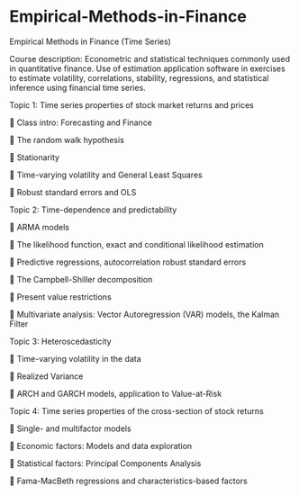 # Empirical-Methods-in-Finance
Empirical Methods in Finance (Time Series)

Course description: Econometric and statistical techniques commonly used in quantitative finance. Use of estimation application software in exercises to estimate volatility, correlations, stability, regressions, and statistical inference using financial time series.

Topic 1: Time series properties of stock market returns and prices

 Class intro: Forecasting and Finance

 The random walk hypothesis

 Stationarity

 Time-varying volatility and General Least Squares

 Robust standard errors and OLS

Topic 2: Time-dependence and predictability

 ARMA models

 The likelihood function, exact and conditional likelihood estimation

 Predictive regressions, autocorrelation robust standard errors

 The Campbell-Shiller decomposition

 Present value restrictions

 Multivariate analysis: Vector Autoregression (VAR) models, the Kalman Filter

Topic 3: Heteroscedasticity

 Time-varying volatility in the data

 Realized Variance

 ARCH and GARCH models, application to Value-at-Risk

Topic 4: Time series properties of the cross-section of stock returns

 Single- and multifactor models

 Economic factors: Models and data exploration

 Statistical factors: Principal Components Analysis

 Fama-MacBeth regressions and characteristics-based factors 
